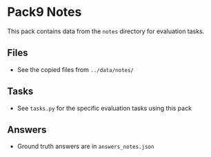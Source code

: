 # Pack9 Notes

This pack contains data from the `notes` directory for evaluation tasks.

## Files
- See the copied files from `../data/notes/`

## Tasks
- See `tasks.py` for the specific evaluation tasks using this pack

## Answers
- Ground truth answers are in `answers_notes.json`
